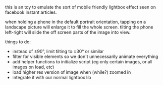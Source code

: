 this is an toy to emulate the sort of mobile friendly lightbox effect
seen on facebook instant articles.

when holding a phone in the default portrait orientation, tapping on a
landscape picture will enlarge it to fill the whole screen. tilting the
phone left-right will slide the off screen parts of the image into view.

things to do:
- instead of ±90°, limit tilting to ±30° or similar
- filter for visible elements so we don't unnecessarily animate
  everything
- add helper functions to initialize script (eg only certain images, or
  all images on load, etc)
- load higher res version of image when (while?) zoomed in
- integrate it with our normal lightbox lib
